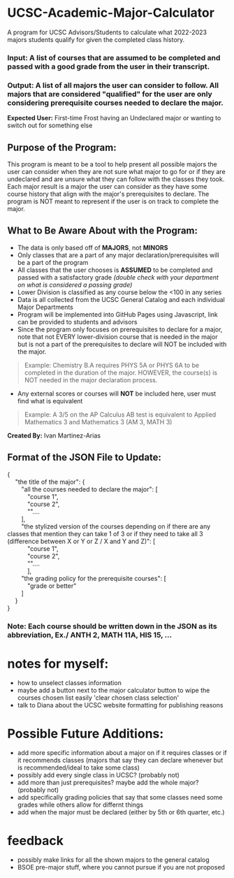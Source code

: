 # UCSC-Academic-Major-Calculator
A program for UCSC Advisors/Students to calculate what 2022-2023 majors students qualify for given the completed class history.

### Input: A list of courses that are assumed to be completed and passed with a good grade from the user in their transcript.

### Output: A list of all majors the user can consider to follow. All majors that are considered "qualified" for the user are only considering prerequisite courses needed to declare the major. 

**Expected User:**
First-time Frost having an Undeclared major or wanting to switch out for something else

## Purpose of the Program:

This program is meant to be a tool to help present all possible majors the user can consider when they are not sure what major to 
go for or if they are undeclared and are unsure what they can follow with the classes they took. Each major result is a major the 
user can consider as they have some course history that align with the major's prerequisites to declare. The program is NOT meant to 
represent if the user is on track to complete the major. 

## What to Be Aware About with the Program:
- The data is only based off of **MAJORS**, not **MINORS**
- Only classes that are a part of any major declaration/prerequisites will be a part of the program
- All classes that the user chooses is **ASSUMED** to be completed and passed with a satisfactory grade _(double check with your department on what is considered a passing grade)_
- Lower Division is classified as any course below the <100 in any series
- Data is all collected from the UCSC General Catalog and each individual Major Departments
- Program will be implemented into GitHub Pages using Javascript, link can be provided to students and advisors 
- Since the program only focuses on prerequisites to declare for a major, note that not EVERY lower-division course that is needed in 
the major but is not a part of the prerequisites to declare will NOT be included with the major.
> Example: Chemistry B.A requires PHYS 5A or PHYS 6A to be completed in the duration of the major. HOWEVER, the course(s) is NOT 
needed in the major declaration process.
- Any external scores or courses will **NOT** be included here, user must find what is equivalent
> Example: A 3/5 on the AP Calculus AB test is equivalent to Applied Mathematics 3 and Mathematics 3 (AM 3, MATH 3)

**Created By:** Ivan Martinez-Arias

## Format of the JSON File to Update:
{<br>
&emsp; "the title of the major": {<br>
&emsp;&emsp; "all the courses needed to declare the major": [<br>
&emsp;&emsp;&emsp; "course 1",<br>
&emsp;&emsp;&emsp; "course 2",<br>
&emsp;&emsp;&emsp; ""....<br>
&emsp;&emsp; ],<br>
&emsp;&emsp; "the stylized version of the courses depending on if there are any classes that mention they can take 1 of 3 or if they need to take all 3 (difference between X or Y or Z / X and Y and Z)": [<br>
&emsp;&emsp;&emsp; "course 1",<br>
&emsp;&emsp;&emsp; "course 2",<br>
&emsp;&emsp;&emsp; ""....<br>
&emsp;&emsp;&emsp; ],<br>
&emsp;&emsp; "the grading policy for the prerequisite courses": [<br>
&emsp;&emsp;&emsp; "grade or better"<br>
&emsp;&emsp; ]<br>
&emsp; }<br>
}<br>

### Note: Each course should be written down in the JSON as its abbreviation, Ex./ ANTH 2, MATH 11A, HIS 15, ...

# notes for myself:
- how to unselect classes information
- maybe add a button next to the major calculator button to wipe the courses chosen list easily 'clear chosen class selection'
- talk to Diana about the UCSC website formatting for publishing reasons

# Possible Future Additions:
- add more specific information about a major on if it requires classes or if it recommends classes (majors that say they can declare whenever but is recommended/ideal to take some class)
- possibly add every single class in UCSC? (probably not)
- add more than just prerequisites? maybe add the whole major? (probably not)
- add specifically grading policies that say that some classes need some grades while others allow for differnt things
- add when the major must be declared (either by 5th or 6th quarter, etc.)

# feedback
- possibly make links for all the shown majors to the general catalog
- BSOE pre-major stuff, where you cannot pursue if you are not proposed
